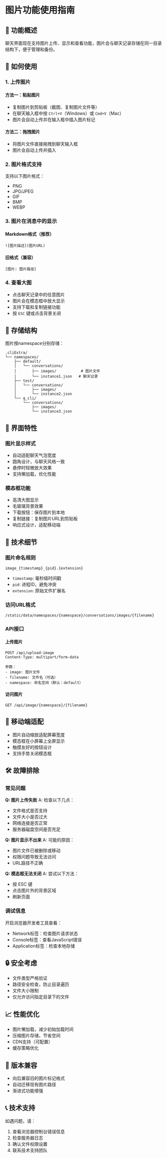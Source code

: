 # 图片功能使用指南

## 📸 功能概述

聊天界面现在支持图片上传、显示和查看功能，图片会与聊天记录存储在同一目录结构下，便于管理和备份。

## 🚀 如何使用

### 1. 上传图片

#### 方法一：粘贴图片
- 复制图片到剪贴板（截图、复制图片文件等）
- 在聊天输入框中按 `Ctrl+V`（Windows）或 `Cmd+V`（Mac）
- 图片会自动上传并在输入框中插入图片标记

#### 方法二：拖拽图片
- 将图片文件直接拖拽到聊天输入框
- 图片会自动上传并插入

### 2. 图片格式支持

支持以下图片格式：
- PNG
- JPG/JPEG  
- GIF
- BMP
- WEBP

### 3. 图片在消息中的显示

#### Markdown格式（推荐）
```
![图片描述](图片URL)
```

#### 旧格式（兼容）
```
[图片: 图片路径]
```

### 4. 查看大图

- 点击聊天记录中的任意图片
- 图片会在模态框中放大显示
- 支持下载和复制链接功能
- 按 `ESC` 键或点击背景关闭

## 📁 存储结构

图片按namespace分别存储：

```
.cliExtra/
└── namespaces/
    ├── default/
    │   └── conversations/
    │       ├── images/           # 图片文件
    │       └── instance1.json   # 聊天记录
    ├── test/
    │   └── conversations/
    │       ├── images/
    │       └── instance2.json
    └── q_cli/
        └── conversations/
            ├── images/
            └── instance3.json
```

## 🎨 界面特性

### 图片显示样式
- 自动适配聊天气泡宽度
- 圆角设计，与聊天风格一致
- 悬停时轻微放大效果
- 支持懒加载，优化性能

### 模态框功能
- 高清大图显示
- 毛玻璃背景效果
- 下载按钮：保存图片到本地
- 复制链接：复制图片URL到剪贴板
- 响应式设计，适配移动端

## 🔧 技术细节

### 图片命名规则
```
image_{timestamp}_{pid}.{extension}
```
- `timestamp`: 毫秒级时间戳
- `pid`: 进程ID，避免冲突
- `extension`: 原始文件扩展名

### 访问URL格式
```
/static/data/namespaces/{namespace}/conversations/images/{filename}
```

### API接口

#### 上传图片
```
POST /api/upload-image
Content-Type: multipart/form-data

参数：
- image: 图片文件
- filename: 文件名（可选）
- namespace: 命名空间（默认：default）
```

#### 访问图片
```
GET /api/image/{namespace}/{filename}
```

## 📱 移动端适配

- 图片自动缩放适配屏幕宽度
- 模态框在小屏幕上全屏显示
- 触摸友好的按钮设计
- 支持手势关闭模态框

## 🛠️ 故障排除

### 常见问题

**Q: 图片上传失败**
A: 检查以下几点：
- 文件格式是否支持
- 文件大小是否过大
- 网络连接是否正常
- 服务器磁盘空间是否充足

**Q: 图片显示不出来**
A: 可能的原因：
- 图片文件已被删除或移动
- 权限问题导致无法访问
- URL路径不正确

**Q: 模态框无法关闭**
A: 尝试以下方法：
- 按 ESC 键
- 点击图片外的背景区域
- 刷新页面

### 调试信息

开启浏览器开发者工具查看：
- Network标签：检查图片请求状态
- Console标签：查看JavaScript错误
- Application标签：检查本地存储

## 🔒 安全考虑

- 文件类型严格验证
- 路径安全检查，防止目录遍历
- 文件大小限制
- 仅允许访问指定目录下的文件

## 📈 性能优化

- 图片懒加载，减少初始加载时间
- 压缩图片存储，节省空间
- CDN支持（可配置）
- 缓存策略优化

## 🔄 版本兼容

- 向后兼容旧的图片标记格式
- 自动迁移现有图片路径
- 渐进式功能增强

## 📞 技术支持

如遇问题，请：
1. 查看浏览器控制台错误信息
2. 检查服务器日志
3. 确认文件权限设置
4. 联系技术支持团队
